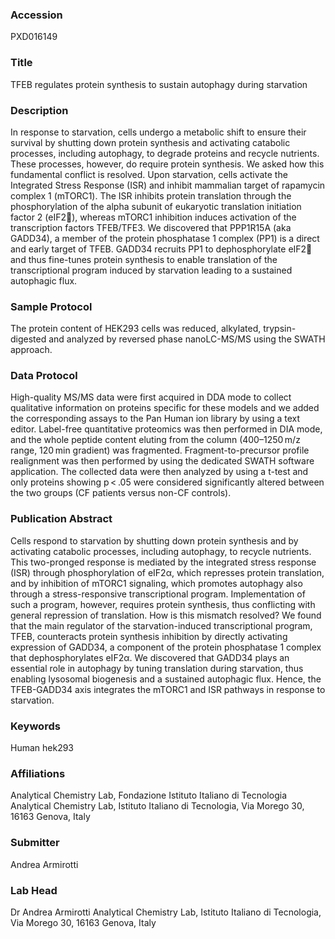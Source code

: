 ### Accession
PXD016149

### Title
TFEB regulates protein synthesis to sustain autophagy during starvation

### Description
In response to starvation, cells undergo a metabolic shift to ensure their survival by shutting down protein synthesis and activating catabolic processes, including autophagy, to degrade proteins and recycle nutrients. These processes, however, do require protein synthesis. We asked how this fundamental conflict is resolved. Upon starvation, cells activate the Integrated Stress Response (ISR) and inhibit mammalian target of rapamycin complex 1 (mTORC1).  The ISR inhibits protein translation through the phosphorylation of the alpha subunit of eukaryotic translation initiation factor 2 (eIF2), whereas mTORC1 inhibition induces activation of the transcription factors TFEB/TFE3.  We discovered that PPP1R15A (aka GADD34), a member of the protein phosphatase 1 complex (PP1) is a direct and early target of TFEB. GADD34 recruits PP1 to dephosphorylate eIF2 and thus fine-tunes protein synthesis to enable translation of the transcriptional program induced by starvation leading to a sustained autophagic flux.

### Sample Protocol
The protein content of HEK293 cells was reduced, alkylated, trypsin-digested and analyzed by reversed phase nanoLC-MS/MS using the SWATH approach.

### Data Protocol
High-quality MS/MS data were first acquired in DDA mode to collect qualitative information on proteins specific for these models and we added the corresponding assays to the Pan Human ion library by using a text editor. Label-free quantitative proteomics was then performed in DIA mode, and the whole peptide content eluting from the column (400–1250 m/z range, 120 min gradient) was fragmented. Fragment-to-precursor profile realignment was then performed by using the dedicated SWATH software application. The collected data were then analyzed by using a t-test and only proteins showing p < .05 were considered significantly altered between the two groups (CF patients versus non-CF controls).

### Publication Abstract
Cells respond to starvation by shutting down protein synthesis and by activating catabolic processes, including autophagy, to recycle nutrients. This two-pronged response is mediated by the integrated stress response (ISR) through phosphorylation of eIF2&#x3b1;, which represses protein translation, and by inhibition of mTORC1 signaling, which promotes autophagy also through a stress-responsive transcriptional program. Implementation of such a program, however, requires protein synthesis, thus conflicting with general repression of translation. How is this mismatch resolved? We found that the main regulator of the starvation-induced transcriptional program, TFEB, counteracts protein synthesis inhibition by directly activating expression of GADD34, a component of the protein phosphatase 1 complex that dephosphorylates eIF2&#x3b1;. We discovered that GADD34 plays an essential role in autophagy by tuning translation during starvation, thus enabling lysosomal biogenesis and a sustained autophagic flux. Hence, the TFEB-GADD34 axis integrates the mTORC1 and ISR pathways in response to starvation.

### Keywords
Human hek293

### Affiliations
Analytical Chemistry Lab, Fondazione Istituto Italiano di Tecnologia
Analytical Chemistry Lab, Istituto Italiano di Tecnologia, Via Morego 30, 16163 Genova, Italy

### Submitter
Andrea Armirotti

### Lab Head
Dr Andrea Armirotti
Analytical Chemistry Lab, Istituto Italiano di Tecnologia, Via Morego 30, 16163 Genova, Italy


